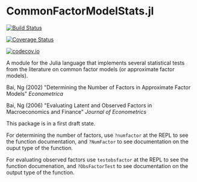 CommonFactorModelStats.jl
=====================

[![Build Status](https://travis-ci.org/colintbowers/CommonFactorModelStats.jl.svg?branch=master)](https://travis-ci.org/colintbowers/CommonFactorModelStats.jl)

[![Coverage Status](https://coveralls.io/repos/colintbowers/CommonFactorModelStats.jl/badge.svg?branch=master&service=github)](https://coveralls.io/github/colintbowers/CommonFactorModelStats.jl?branch=master)

[![codecov.io](http://codecov.io/github/colintbowers/CommonFactorModelStats.jl/coverage.svg?branch=master)](http://codecov.io/github/colintbowers/CommonFactorModelStats.jl?branch=master)

A module for the Julia language that implements several statistical tests from the literature on common factor models (or approximate factor models).

Bai, Ng (2002) "Determining the Number of Factors in Approximate Factor Models" *Econometrica*

Bai, Ng (2006) "Evaluating Latent and Observed Factors in Macroeconomics and Finance" *Journal of
Econometrics*

This package is in a first draft state.

For determining the number of factors, use `?numfactor` at the REPL to see the function documentation, and `?NumFactor` to see documentation on the ouput type of the function.

For evaluating observed factors use `testobsfactor` at the REPL to see the function documenation, and `?ObsFactorTest` to see documentation on the output type of the function.
